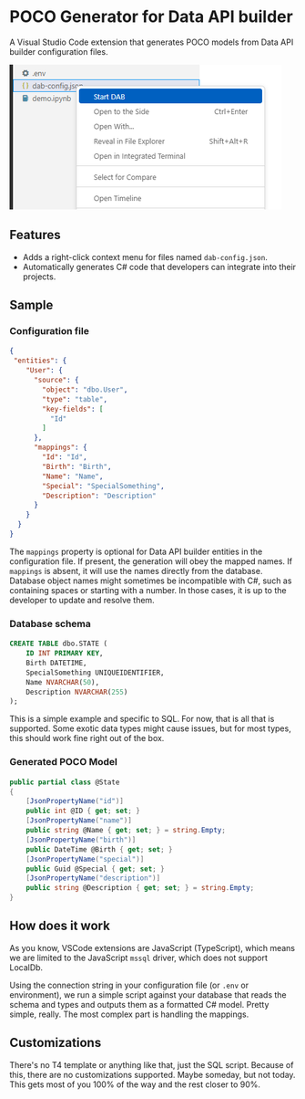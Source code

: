 # POCO Generator for Data API builder

A Visual Studio Code extension that generates POCO models from Data API builder configuration files.

![](https://github.com/JerryNixon/data-api-builder-vscode-ext/blob/master/poco-data-api-builder/images/screenshot.png?raw=true)

## Features

- Adds a right-click context menu for files named `dab-config.json`.
- Automatically generates C# code that developers can integrate into their projects.

## Sample

### Configuration file

```json
{
 "entities": {
    "User": {
      "source": {
        "object": "dbo.User",
        "type": "table",
        "key-fields": [
          "Id"
        ]
      },
      "mappings": {
        "Id": "Id",
        "Birth": "Birth",
        "Name": "Name",
        "Special": "SpecialSomething",
        "Description": "Description"
      }
    }
  }
}
```

The `mappings` property is optional for Data API builder entities in the configuration file. If present, the generation will obey the mapped names. If `mappings` is absent, it will use the names directly from the database. Database object names might sometimes be incompatible with C#, such as containing spaces or starting with a number. In those cases, it is up to the developer to update and resolve them.

### Database schema

```sql
CREATE TABLE dbo.STATE (
    ID INT PRIMARY KEY,
    Birth DATETIME,
    SpecialSomething UNIQUEIDENTIFIER,
    Name NVARCHAR(50),
    Description NVARCHAR(255)
);
```

This is a simple example and specific to SQL. For now, that is all that is supported. Some exotic data types might cause issues, but for most types, this should work fine right out of the box.

### Generated POCO Model

```csharp
public partial class @State
{
    [JsonPropertyName("id")]
    public int @ID { get; set; }
    [JsonPropertyName("name")]
    public string @Name { get; set; } = string.Empty;
    [JsonPropertyName("birth")]
    public DateTime @Birth { get; set; }
    [JsonPropertyName("special")]
    public Guid @Special { get; set; }
    [JsonPropertyName("description")]
    public string @Description { get; set; } = string.Empty;
}
```

## How does it work

As you know, VSCode extensions are JavaScript (TypeScript), which means we are limited to the JavaScript `mssql` driver, which does not support LocalDb.

Using the connection string in your configuration file (or `.env` or environment), we run a simple script against your database that reads the schema and types and outputs them as a formatted C# model. Pretty simple, really. The most complex part is handling the mappings.

## Customizations

There's no T4 template or anything like that, just the SQL script. Because of this, there are no customizations supported. Maybe someday, but not today. This gets most of you 100% of the way and the rest closer to 90%.